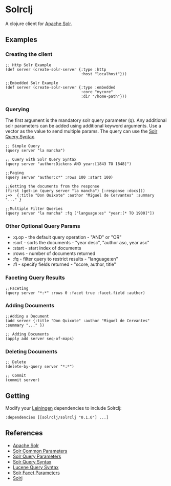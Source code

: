 Solrclj
=======

A clojure client for [Apache Solr](http://lucene.apache.org/solr/).

Examples
----------

### Creating the client

    ;; Http Solr Example
    (def server (create-solr-server {:type :http 
                                     :host "localhost"}))

    ;;Embedded Solr Example
    (def server (create-solr-server {:type :embedded 
                                     :core "mycore"
                                     :dir "/home-path"}))

### Querying 

The first argument is the mandatory solr query parameter (q). Any additional solr parameters can be added using additional keyword arguments. Use a vector as the value to send multiple params. The query can use the [Solr Query Syntax](http://wiki.apache.org/solr/SolrQuerySyntax).

    ;; Simple Query 
    (query server "la mancha")

    ;; Query with Solr Query Syntax
    (query server "author:Dickens AND year:[1843 TO 1848]")

    ;;Paging
    (query server "author:c*" :rows 100 :start 100)

    ;;Getting the documents from the response
    (first (get-in (query server "la mancha") [:response :docs]))
    ;=>  {:title "Don Quixote" :author "Miguel de Cervantes" :summary "..." }

    ;;Multiple Filter Queries
    (query server "la mancha" :fq ["language:es" "year:[* TO 1900]"])

### Other Optional Query Params

 - :q.op - the default query operation - "AND" or "OR"
 - :sort - sorts the documents - "year desc", "author asc, year asc"
 - :start - start index of documents
 - :rows - number of documents returned
 - :fq - filter query to restrict results - "language:en"
 - :fl - specify fields returned - "score, author, title" 

### Faceting Query Results

    ;;Faceting
    (query server "*:*" :rows 0 :facet true :facet.field :author)

### Adding Documents 

    ;;Adding a Document
    (add server {:title "Don Quixote" :author "Miguel de Cervantes" :summary "..." })

    ;; Adding Documents
    (apply add server seq-of-maps)

### Deleting Documents

    ;; Delete
    (delete-by-query server "*:*")

    ;; Commit 
    (commit server)

Getting
-------

Modify your [Leiningen](http://github.com/technomancy/leiningen) dependencies to include Solrclj:

    :dependencies [[solrclj/solrclj "0.1.0"] ...] 


References
----------

- [Apache Solr](http://lucene.apache.org/solr/)
- [Solr Common Parameters](http://wiki.apache.org/solr/CommonQueryParameters)
- [Solr Query Parameters](http://wiki.apache.org/solr/SearchHandler)
- [Solr Query Syntax](http://wiki.apache.org/solr/SolrQuerySyntax)
- [Lucene Query Syntax](http://lucene.apache.org/java/2_9_1/queryparsersyntax.html)
- [Solr Facet Parameters](http://wiki.apache.org/solr/SimpleFacetParameters)
- [Solrj](http://wiki.apache.org/solr/Solrj)
